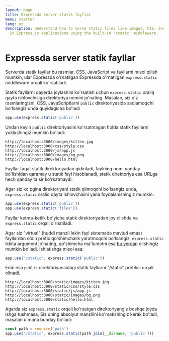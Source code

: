 ```yaml
---
layout: page
title: Expressda server statik fayllar
menu: starter
lang: uz
description: Understand how to serve static files like images, CSS, and JavaScript
  in Express.js applications using the built-in 'static' middleware.
---
```


# Expressda server statik fayllar
Serverda statik fayllar bu rasmlar, CSS, JavaScript va fayllarni misol qilish mumkin, ular Expressda o'rnatilgan Expressda o'rnatilgan `express.static` middleware orqali ko'rsatiladi.

Statik fayllarni qayerda joylashini ko'rsatish uchun `express.static` oraliq qayta ishlovchisiga direktoriya nomini jo'nating.
Masalan, siz o'z rasmlaringizni, CSS, JavaScriptlarni `public` direktoriyasida saqlamoqchi bo'lsangiz unda quyidagicha bo'ladi

```js
app.use(express.static('public'))
```

Undan keyin `public` direktoriyasini ko'rsatmagan holda statik fayllarni yuklashingiz mumkin bo'ladi:

```text
http://localhost:3000/images/kitten.jpg
http://localhost:3000/css/style.css
http://localhost:3000/js/app.js
http://localhost:3000/images/bg.png
http://localhost:3000/hello.html
```

<div class="doc-box doc-info">
Fayllar faqat statik direktoriyadan qidiriladi, faylning nomi qanday bo'lishidan qaramay u statik fayl hisoblanadi, statik direktoriya esa URLga hech qanday ta'sir ko'rsatmaydi.
</div>

Agar siz ko'pgina direktoriyani statik qilmoqchi bo'lsangiz unda, `express.static` oraliq qayta ishlovchisini yana foydalanishingiz mumkin:

```js
app.use(express.static('public'))
app.use(express.static('files'))
```

Fayllar ketma-ketlik bo'yicha statik direktoriyadan joy olishda va `express.static` orqali o'rnatiladi.

Agar siz "virtual" (huddi manzil lekin fayl sistemada mavjud emas) fayllardan oldin prefix qo'shimchalik yaratmoqchi bo'lsangiz, `express.static` ikkita argument jo'nating, qo'shimcha ma'lumotni esa [bu yerdan](/4x/api.html#app.use) olishingiz mumkin bo'ladi. Ishlatishga misol esa:

```js
app.use('/static', express.static('public'))
```

Endi esa `public` direktoriyansidagi statik fayllarni "/static" prefiksi orqali olinadi.

```text
http://localhost:3000/static/images/kitten.jpg
http://localhost:3000/static/css/style.css
http://localhost:3000/static/js/app.js
http://localhost:3000/static/images/bg.png
http://localhost:3000/static/hello.html
```
Agarda siz `express.static` orqali ko'rsatgan direktoriyangiz boshqa joyda ishga tushmasa, Siz uning absolyut manzilini ko'rsatishingiz kerak bo'ladi, masalan u mana bunday bo'ladi:

```js
const path = require('path')
app.use('/static', express.static(path.join(__dirname, 'public')))
```

